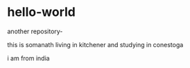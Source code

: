 # hello-world
another repository-

this is somanath living in kitchener and studying in conestoga 

i am from india
